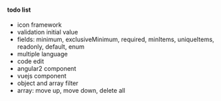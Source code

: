 #### todo list

+ icon framework
+ validation initial value
+ fields: minimum, exclusiveMinimum, required, minItems, uniqueItems, readonly, default, enum
+ multiple language
+ code edit
+ angular2 component
+ vuejs component
+ object and array filter
+ array: move up, move down, delete all
